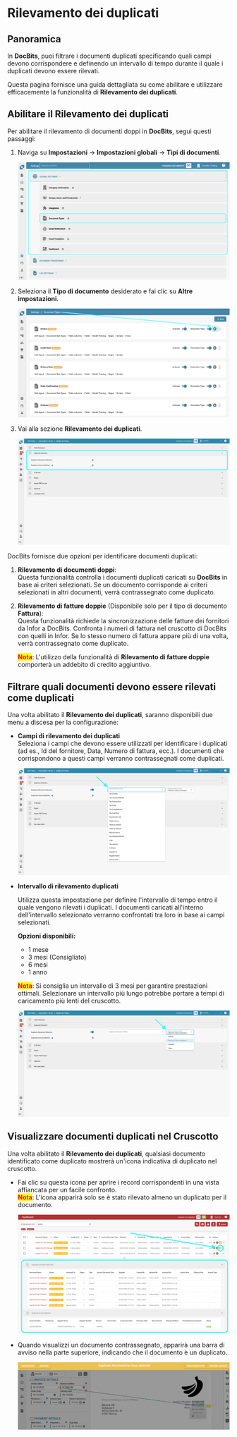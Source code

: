 # Rilevamento dei duplicati

## Panoramica

In **DocBits**, puoi filtrare i documenti duplicati specificando quali campi devono corrispondere e definendo un intervallo di tempo durante il quale i duplicati devono essere rilevati.

Questa pagina fornisce una guida dettagliata su come abilitare e utilizzare efficacemente la funzionalità di **Rilevamento dei duplicati**.

## Abilitare il Rilevamento dei duplicati

Per abilitare il rilevamento di documenti doppi in **DocBits**, segui questi passaggi:

1.  Naviga su **Impostazioni** → **Impostazioni globali** → **Tipi di documenti**.

    ![](https://raw.githubusercontent.com/Fellow-Consulting-AG/docbits/refs/heads/main/readme/.gitbook/assets/Calculate_PO_unit_price_1.png)
2.  Seleziona il **Tipo di documento** desiderato e fai clic su **Altre impostazioni**.

    ![](https://raw.githubusercontent.com/Fellow-Consulting-AG/docbits/refs/heads/main/readme/.gitbook/assets/Calculate_PO_unit_price_2.png)
3.  Vai alla sezione **Rilevamento dei duplicati**.

    ![](https://raw.githubusercontent.com/Fellow-Consulting-AG/docbits/refs/heads/main/readme/.gitbook/assets/DuplicateDocument_3.png)

DocBits fornisce due opzioni per identificare documenti duplicati:

1. **Rilevamento di documenti doppi**:\
   Questa funzionalità controlla i documenti duplicati caricati su **DocBits** in base ai criteri selezionati. Se un documento corrisponde ai criteri selezionati in altri documenti, verrà contrassegnato come duplicato.
2.  **Rilevamento di fatture doppie** (Disponibile solo per il tipo di documento **Fattura**):\
    Questa funzionalità richiede la sincronizzazione delle fatture dei fornitori da Infor a DocBits. Confronta i numeri di fattura nel cruscotto di DocBits con quelli in Infor. Se lo stesso numero di fattura appare più di una volta, verrà contrassegnato come duplicato.

    <mark style="color:red;">**Nota**</mark>: L'utilizzo della funzionalità di **Rilevamento di fatture doppie** comporterà un addebito di credito aggiuntivo.

## Filtrare quali documenti devono essere rilevati come duplicati

Una volta abilitato il **Rilevamento dei duplicati**, saranno disponibili due menu a discesa per la configurazione:

*   **Campi di rilevamento dei duplicati**\
    Seleziona i campi che devono essere utilizzati per identificare i duplicati (ad es., Id del fornitore, Data, Numero di fattura, ecc.). I documenti che corrispondono a questi campi verranno contrassegnati come duplicati.

    ![](https://raw.githubusercontent.com/Fellow-Consulting-AG/docbits/refs/heads/main/readme/.gitbook/assets/DuplicateDocument_4.png)
*   **Intervallo di rilevamento duplicati**

    Utilizza questa impostazione per definire l'intervallo di tempo entro il quale vengono rilevati i duplicati. I documenti caricati all'interno dell'intervallo selezionato verranno confrontati tra loro in base ai campi selezionati.

    **Opzioni disponibili:**

    * 1 mese
    * 3 mesi (Consigliato)
    * 6 mesi
    * 1 anno

    <mark style="color:red;">**Nota**</mark>: Si consiglia un intervallo di 3 mesi per garantire prestazioni ottimali. Selezionare un intervallo più lungo potrebbe portare a tempi di caricamento più lenti del cruscotto.

    ![](https://raw.githubusercontent.com/Fellow-Consulting-AG/docbits/refs/heads/main/readme/.gitbook/assets/DuplicateDocument_6.png)

## Visualizzare documenti duplicati nel Cruscotto

Una volta abilitato il **Rilevamento dei duplicati**, qualsiasi documento identificato come duplicato mostrerà un'icona indicativa di duplicato nel cruscotto.

*   Fai clic su questa icona per aprire i record corrispondenti in una vista affiancata per un facile confronto.\
    <mark style="color:red;">**Nota**</mark>: L'icona apparirà solo se è stato rilevato almeno un duplicato per il documento.

    ![](https://raw.githubusercontent.com/Fellow-Consulting-AG/docbits/refs/heads/main/readme/.gitbook/assets/DuplicateDocument_7.png)
*   Quando visualizzi un documento contrassegnato, apparirà una barra di avviso nella parte superiore, indicando che il documento è un duplicato.

    ![](https://raw.githubusercontent.com/Fellow-Consulting-AG/docbits/refs/heads/main/readme/.gitbook/assets/DuplicateDocument_5.png)

